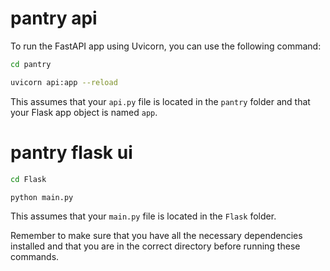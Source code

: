 # pantry api
To run the FastAPI app using Uvicorn, you can use the following command:
```bash
cd pantry
```
```bash
uvicorn api:app --reload
```

This assumes that your `api.py` file is located in the `pantry` folder and that your Flask app object is named `app`.

# pantry flask ui
```bash
cd Flask
```
```bash
python main.py
```

This assumes that your `main.py` file is located in the `Flask` folder.

Remember to make sure that you have all the necessary dependencies installed and that you are in the correct directory before running these commands.
